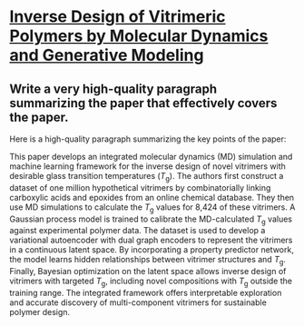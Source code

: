 # [Inverse Design of Vitrimeric Polymers by Molecular Dynamics and   Generative Modeling](https://arxiv.org/abs/2312.03690)

## Write a very high-quality paragraph summarizing the paper that effectively covers the paper.

 Here is a high-quality paragraph summarizing the key points of the paper:

This paper develops an integrated molecular dynamics (MD) simulation and machine learning framework for the inverse design of novel vitrimers with desirable glass transition temperatures ($T_\mathrm{g}$). The authors first construct a dataset of one million hypothetical vitrimers by combinatorially linking carboxylic acids and epoxides from an online chemical database. They then use MD simulations to calculate the $T_\mathrm{g}$ values for 8,424 of these vitrimers. A Gaussian process model is trained to calibrate the MD-calculated $T_\mathrm{g}$ values against experimental polymer data. The dataset is used to develop a variational autoencoder with dual graph encoders to represent the vitrimers in a continuous latent space. By incorporating a property predictor network, the model learns hidden relationships between vitrimer structures and $T_\mathrm{g}$. Finally, Bayesian optimization on the latent space allows inverse design of vitrimers with targeted $T_\mathrm{g}$, including novel compositions with $T_\mathrm{g}$ outside the training range. The integrated framework offers interpretable exploration and accurate discovery of multi-component vitrimers for sustainable polymer design.
